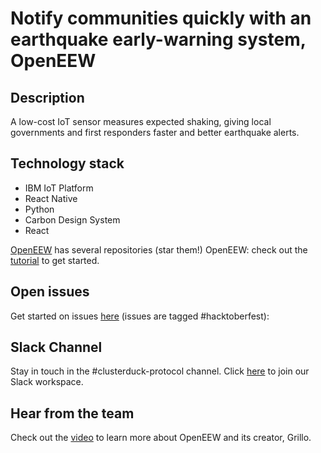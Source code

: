 # Notify communities quickly with an earthquake early-warning system, OpenEEW

## Description

A low-cost IoT sensor measures expected shaking, giving local governments and first responders faster and better earthquake alerts.

## Technology stack

- IBM IoT Platform
- React Native
- Python
- Carbon Design System
- React

[OpenEEW](https://github.com/openeew) has several repositories (star them!)
OpenEEW: check out the [tutorial](https://developer.ibm.com/tutorials/build-an-openeew-earthquake-early-warning-node-red-dashboard/) to get started.

## Open issues

Get started on issues [here](https://github.com/Call-for-Code/ClusterDuck-Protocol/issues?q=is%3Aissue+is%3Aopen+label%3Ahacktoberfest) (issues are tagged #hacktoberfest):

## Slack Channel

Stay in touch in the #clusterduck-protocol channel. Click [here](../getting_started/README.md?id=join-our-slack-channel) to join our Slack workspace.

## Hear from the team

Check out the [video](https://www.youtube.com/watch?v=4I9QkADet74) to learn more about OpenEEW and its creator, Grillo.
